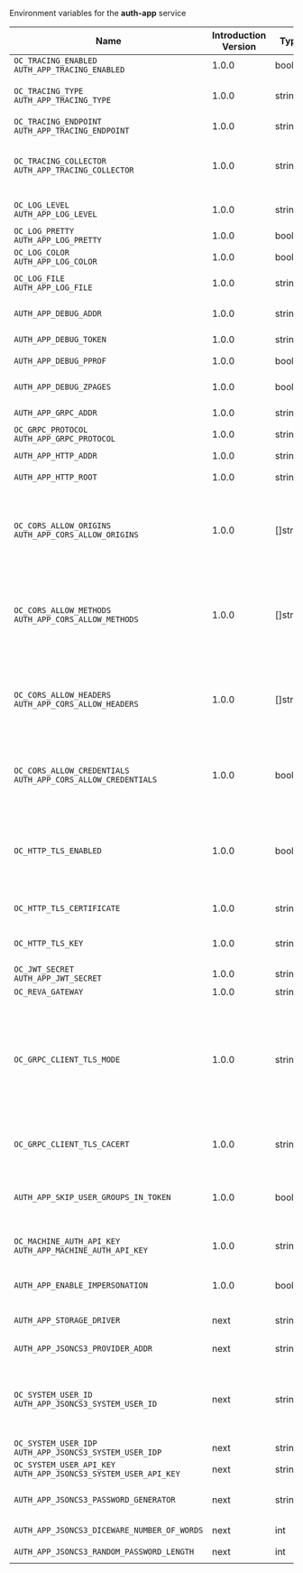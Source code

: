 Environment variables for the **auth-app** service

| Name | Introduction Version | Type | Description | Default Value |
|---|---|---|---|---|
|`OC_TRACING_ENABLED`<br/>`AUTH_APP_TRACING_ENABLED`| 1.0.0 |bool|`Activates tracing.`|false|
|`OC_TRACING_TYPE`<br/>`AUTH_APP_TRACING_TYPE`| 1.0.0 |string|`The type of tracing. Defaults to '', which is the same as 'jaeger'. Allowed tracing types are 'jaeger' and '' as of now.`||
|`OC_TRACING_ENDPOINT`<br/>`AUTH_APP_TRACING_ENDPOINT`| 1.0.0 |string|`The endpoint of the tracing agent.`||
|`OC_TRACING_COLLECTOR`<br/>`AUTH_APP_TRACING_COLLECTOR`| 1.0.0 |string|`The HTTP endpoint for sending spans directly to a collector, i.e. \http://jaeger-collector:14268/api/traces. Only used if the tracing endpoint is unset.`||
|`OC_LOG_LEVEL`<br/>`AUTH_APP_LOG_LEVEL`| 1.0.0 |string|`The log level. Valid values are: 'panic', 'fatal', 'error', 'warn', 'info', 'debug', 'trace'.`||
|`OC_LOG_PRETTY`<br/>`AUTH_APP_LOG_PRETTY`| 1.0.0 |bool|`Activates pretty log output.`|false|
|`OC_LOG_COLOR`<br/>`AUTH_APP_LOG_COLOR`| 1.0.0 |bool|`Activates colorized log output.`|false|
|`OC_LOG_FILE`<br/>`AUTH_APP_LOG_FILE`| 1.0.0 |string|`The path to the log file. Activates logging to this file if set.`||
|`AUTH_APP_DEBUG_ADDR`| 1.0.0 |string|`Bind address of the debug server, where metrics, health, config and debug endpoints will be exposed.`|127.0.0.1:9245|
|`AUTH_APP_DEBUG_TOKEN`| 1.0.0 |string|`Token to secure the metrics endpoint.`||
|`AUTH_APP_DEBUG_PPROF`| 1.0.0 |bool|`Enables pprof, which can be used for profiling.`|false|
|`AUTH_APP_DEBUG_ZPAGES`| 1.0.0 |bool|`Enables zpages, which can  be used for collecting and viewing traces in-memory.`|false|
|`AUTH_APP_GRPC_ADDR`| 1.0.0 |string|`The bind address of the GRPC service.`|127.0.0.1:9246|
|`OC_GRPC_PROTOCOL`<br/>`AUTH_APP_GRPC_PROTOCOL`| 1.0.0 |string|`The transport protocol of the GRPC service.`|tcp|
|`AUTH_APP_HTTP_ADDR`| 1.0.0 |string|`The bind address of the HTTP service.`|127.0.0.1:9247|
|`AUTH_APP_HTTP_ROOT`| 1.0.0 |string|`Subdirectory that serves as the root for this HTTP service.`|/|
|`OC_CORS_ALLOW_ORIGINS`<br/>`AUTH_APP_CORS_ALLOW_ORIGINS`| 1.0.0 |[]string|`A list of allowed CORS origins. See following chapter for more details: *Access-Control-Allow-Origin* at \https://developer.mozilla.org/en-US/docs/Web/HTTP/Headers/Access-Control-Allow-Origin. See the Environment Variable Types description for more details.`|[*]|
|`OC_CORS_ALLOW_METHODS`<br/>`AUTH_APP_CORS_ALLOW_METHODS`| 1.0.0 |[]string|`A list of allowed CORS methods. See following chapter for more details: *Access-Control-Request-Method* at \https://developer.mozilla.org/en-US/docs/Web/HTTP/Headers/Access-Control-Request-Method. See the Environment Variable Types description for more details.`|[GET POST DELETE]|
|`OC_CORS_ALLOW_HEADERS`<br/>`AUTH_APP_CORS_ALLOW_HEADERS`| 1.0.0 |[]string|`A list of allowed CORS headers. See following chapter for more details: *Access-Control-Request-Headers* at \https://developer.mozilla.org/en-US/docs/Web/HTTP/Headers/Access-Control-Request-Headers. See the Environment Variable Types description for more details.`|[Authorization Origin Content-Type Accept X-Requested-With X-Request-Id Ocs-Apirequest]|
|`OC_CORS_ALLOW_CREDENTIALS`<br/>`AUTH_APP_CORS_ALLOW_CREDENTIALS`| 1.0.0 |bool|`Allow credentials for CORS.See following chapter for more details: *Access-Control-Allow-Credentials* at \https://developer.mozilla.org/en-US/docs/Web/HTTP/Headers/Access-Control-Allow-Credentials.`|true|
|`OC_HTTP_TLS_ENABLED`| 1.0.0 |bool|`Activates TLS for the http based services using the server certifcate and key configured via OC_HTTP_TLS_CERTIFICATE and OC_HTTP_TLS_KEY. If OC_HTTP_TLS_CERTIFICATE is not set a temporary server certificate is generated - to be used with PROXY_INSECURE_BACKEND=true.`|false|
|`OC_HTTP_TLS_CERTIFICATE`| 1.0.0 |string|`Path/File name of the TLS server certificate (in PEM format) for the http services.`||
|`OC_HTTP_TLS_KEY`| 1.0.0 |string|`Path/File name for the TLS certificate key (in PEM format) for the server certificate to use for the http services.`||
|`OC_JWT_SECRET`<br/>`AUTH_APP_JWT_SECRET`| 1.0.0 |string|`The secret to mint and validate jwt tokens.`||
|`OC_REVA_GATEWAY`| 1.0.0 |string|`The CS3 gateway endpoint.`|eu.opencloud.api.gateway|
|`OC_GRPC_CLIENT_TLS_MODE`| 1.0.0 |string|`TLS mode for grpc connection to the go-micro based grpc services. Possible values are 'off', 'insecure' and 'on'. 'off': disables transport security for the clients. 'insecure' allows using transport security, but disables certificate verification (to be used with the autogenerated self-signed certificates). 'on' enables transport security, including server certificate verification.`||
|`OC_GRPC_CLIENT_TLS_CACERT`| 1.0.0 |string|`Path/File name for the root CA certificate (in PEM format) used to validate TLS server certificates of the go-micro based grpc services.`||
|`AUTH_APP_SKIP_USER_GROUPS_IN_TOKEN`| 1.0.0 |bool|`Disables the encoding of the user's group memberships in the access token. This reduces the token size, especially when users are members of a large number of groups.`|false|
|`OC_MACHINE_AUTH_API_KEY`<br/>`AUTH_APP_MACHINE_AUTH_API_KEY`| 1.0.0 |string|`The machine auth API key used to validate internal requests necessary to access resources from other services.`||
|`AUTH_APP_ENABLE_IMPERSONATION`| 1.0.0 |bool|`Allows admins to create app tokens for other users. Used for migration. Do NOT use in productive deployments.`|false|
|`AUTH_APP_STORAGE_DRIVER`| next |string|`Driver to be used to persist the app tokes . Supported values are 'jsoncs3', 'json'.`|jsoncs3|
|`AUTH_APP_JSONCS3_PROVIDER_ADDR`| next |string|`GRPC address of the STORAGE-SYSTEM service.`|eu.opencloud.api.storage-system|
|`OC_SYSTEM_USER_ID`<br/>`AUTH_APP_JSONCS3_SYSTEM_USER_ID`| next |string|`ID of the OpenCloud STORAGE-SYSTEM system user. Admins need to set the ID for the STORAGE-SYSTEM system user in this config option which is then used to reference the user. Any reasonable long string is possible, preferably this would be an UUIDv4 format.`||
|`OC_SYSTEM_USER_IDP`<br/>`AUTH_APP_JSONCS3_SYSTEM_USER_IDP`| next |string|`IDP of the OpenCloud STORAGE-SYSTEM system user.`|internal|
|`OC_SYSTEM_USER_API_KEY`<br/>`AUTH_APP_JSONCS3_SYSTEM_USER_API_KEY`| next |string|`API key for the STORAGE-SYSTEM system user.`||
|`AUTH_APP_JSONCS3_PASSWORD_GENERATOR`| next |string|`The password generator that should be used for generating app tokens. Supported values are: 'diceware' and 'random'.`|diceware|
|`AUTH_APP_JSONCS3_DICEWARE_NUMBER_OF_WORDS`| next |int|`The number of words the generated passphrase will have.`|6|
|`AUTH_APP_JSONCS3_RANDOM_PASSWORD_LENGTH`| next |int|`The number of charactors the generated passwords will have.`|0|
